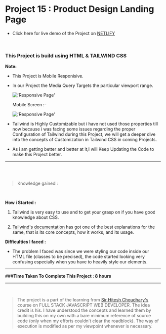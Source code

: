 # Project 15 : Product Design Landing Page

- Click here for live demo of the Project on [ NETLIFY ](https://parikshit-tailwind-15.netlify.app/ "Parikshit Project 15")

<br/>

###  This Project is build using HTML & TAILWIND CSS  


<b> Note: </b>  
- This Project is Mobile Responisive. 

- In our Project the Media Query Targets  the particular viewport range.

    !['Responsive Page'](./images/horizontal.png)

    Mobile Screen :-

    !['Responsive Page'](./images/vertical.png)



- Tailwind is Highly Customizable but i have not used those properties  till now  because i was facing some issues regarding the proper Configuration of Tailwind during this Project,
we will get a deeper dive into the concepts of Customization in Tailwind CSS in coming Projects.

- As i am getting better and better at it,I will Keep Updating the Code to make this Project better.

***

<br/>

<br/>

>Knowledge gained :

<br/>

<b>How i Started :</b>

1. Tailwind is very easy to use and to get your grasp on if you have good knowledge about CSS.

2. [ Tailwind's documentation ](https://tailwindcss.com/docs/installation) has got one of the best explanations for the same, that is its core concepts, how it works, and its usage.

<b>Difficulties I faced :</b>

- The problem I faced was since we were styling our code inside our HTML file (classes to be precised), the code started looking very confusing especially when you have to heavily style our elements.

***

###<b>Time Taken To Complete This Project : 8 hours </b> 


***

<br>

>The project is a part of the learning from  [ Sir Hitesh Choudhary's ](https://github.com/hiteshchoudhary) course on FULL STACK JAVASCRIPT WEB DEVELOPER. The idea credit is his. I have understood the concepts and learned them by building this on my own with a bare minimum reference of source code (only when my efforts couldn't clear the roadblock). The way of execution is modified as per my viewpoint whenever is necessary.









